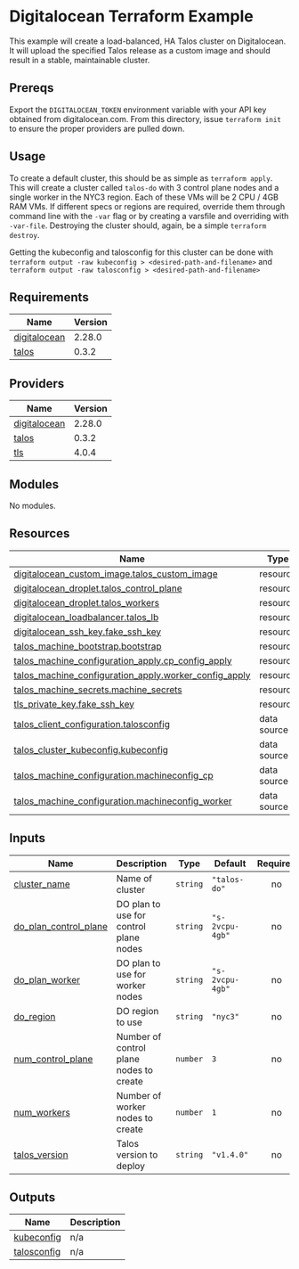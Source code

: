 # Digitalocean Terraform Example

This example will create a load-balanced, HA Talos cluster on Digitalocean.
It will upload the specified Talos release as a custom image and should result in a stable, maintainable cluster.

## Prereqs

Export the `DIGITALOCEAN_TOKEN` environment variable with your API key obtained from digitalocean.com.
From this directory, issue `terraform init` to ensure the proper providers are pulled down.

## Usage

To create a default cluster, this should be as simple as `terraform apply`.
This will create a cluster called `talos-do` with 3 control plane nodes and a single worker in the NYC3 region.
Each of these VMs will be 2 CPU / 4GB RAM VMs.
If different specs or regions are required, override them through command line with the `-var` flag or by creating a varsfile and overriding with `-var-file`.
Destroying the cluster should, again, be a simple `terraform destroy`.

Getting the kubeconfig and talosconfig for this cluster can be done with `terraform output -raw kubeconfig > <desired-path-and-filename>` and `terraform output -raw talosconfig > <desired-path-and-filename>`

<!-- BEGIN_TF_DOCS -->
## Requirements

| Name | Version |
|------|---------|
| <a name="requirement_digitalocean"></a> [digitalocean](#requirement\_digitalocean) | 2.28.0 |
| <a name="requirement_talos"></a> [talos](#requirement\_talos) | 0.3.2 |

## Providers

| Name | Version |
|------|---------|
| <a name="provider_digitalocean"></a> [digitalocean](#provider\_digitalocean) | 2.28.0 |
| <a name="provider_talos"></a> [talos](#provider\_talos) | 0.3.2 |
| <a name="provider_tls"></a> [tls](#provider\_tls) | 4.0.4 |

## Modules

No modules.

## Resources

| Name | Type |
|------|------|
| [digitalocean_custom_image.talos_custom_image](https://registry.terraform.io/providers/digitalocean/digitalocean/2.28.0/docs/resources/custom_image) | resource |
| [digitalocean_droplet.talos_control_plane](https://registry.terraform.io/providers/digitalocean/digitalocean/2.28.0/docs/resources/droplet) | resource |
| [digitalocean_droplet.talos_workers](https://registry.terraform.io/providers/digitalocean/digitalocean/2.28.0/docs/resources/droplet) | resource |
| [digitalocean_loadbalancer.talos_lb](https://registry.terraform.io/providers/digitalocean/digitalocean/2.28.0/docs/resources/loadbalancer) | resource |
| [digitalocean_ssh_key.fake_ssh_key](https://registry.terraform.io/providers/digitalocean/digitalocean/2.28.0/docs/resources/ssh_key) | resource |
| [talos_machine_bootstrap.bootstrap](https://registry.terraform.io/providers/siderolabs/talos/0.3.2/docs/resources/machine_bootstrap) | resource |
| [talos_machine_configuration_apply.cp_config_apply](https://registry.terraform.io/providers/siderolabs/talos/0.3.2/docs/resources/machine_configuration_apply) | resource |
| [talos_machine_configuration_apply.worker_config_apply](https://registry.terraform.io/providers/siderolabs/talos/0.3.2/docs/resources/machine_configuration_apply) | resource |
| [talos_machine_secrets.machine_secrets](https://registry.terraform.io/providers/siderolabs/talos/0.3.2/docs/resources/machine_secrets) | resource |
| [tls_private_key.fake_ssh_key](https://registry.terraform.io/providers/hashicorp/tls/latest/docs/resources/private_key) | resource |
| [talos_client_configuration.talosconfig](https://registry.terraform.io/providers/siderolabs/talos/0.3.2/docs/data-sources/client_configuration) | data source |
| [talos_cluster_kubeconfig.kubeconfig](https://registry.terraform.io/providers/siderolabs/talos/0.3.2/docs/data-sources/cluster_kubeconfig) | data source |
| [talos_machine_configuration.machineconfig_cp](https://registry.terraform.io/providers/siderolabs/talos/0.3.2/docs/data-sources/machine_configuration) | data source |
| [talos_machine_configuration.machineconfig_worker](https://registry.terraform.io/providers/siderolabs/talos/0.3.2/docs/data-sources/machine_configuration) | data source |

## Inputs

| Name | Description | Type | Default | Required |
|------|-------------|------|---------|:--------:|
| <a name="input_cluster_name"></a> [cluster\_name](#input\_cluster\_name) | Name of cluster | `string` | `"talos-do"` | no |
| <a name="input_do_plan_control_plane"></a> [do\_plan\_control\_plane](#input\_do\_plan\_control\_plane) | DO plan to use for control plane nodes | `string` | `"s-2vcpu-4gb"` | no |
| <a name="input_do_plan_worker"></a> [do\_plan\_worker](#input\_do\_plan\_worker) | DO plan to use for worker nodes | `string` | `"s-2vcpu-4gb"` | no |
| <a name="input_do_region"></a> [do\_region](#input\_do\_region) | DO region to use | `string` | `"nyc3"` | no |
| <a name="input_num_control_plane"></a> [num\_control\_plane](#input\_num\_control\_plane) | Number of control plane nodes to create | `number` | `3` | no |
| <a name="input_num_workers"></a> [num\_workers](#input\_num\_workers) | Number of worker nodes to create | `number` | `1` | no |
| <a name="input_talos_version"></a> [talos\_version](#input\_talos\_version) | Talos version to deploy | `string` | `"v1.4.0"` | no |

## Outputs

| Name | Description |
|------|-------------|
| <a name="output_kubeconfig"></a> [kubeconfig](#output\_kubeconfig) | n/a |
| <a name="output_talosconfig"></a> [talosconfig](#output\_talosconfig) | n/a |
<!-- END_TF_DOCS -->
